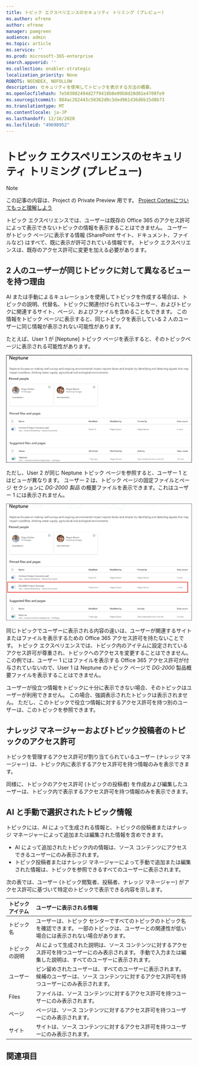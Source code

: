 ```yaml
---
title: トピック エクスペリエンスのセキュリティ トリミング (プレビュー)
ms.author: efrene
author: efrene
manager: pamgreen
audience: admin
ms.topic: article
ms.service: ''
ms.prod: microsoft-365-enterprise
search.appverid: ''
ms.collection: enabler-strategic
localization_priority: None
ROBOTS: NOINDEX, NOFOLLOW
description: セキュリティを使用してトピックを表示する方法の概要。
ms.openlocfilehash: 7e503082494d27f9418b8e09b8d20d01e4708fe9
ms.sourcegitcommit: 884ac262443c50362d0c3ded961d36d6b15d8b73
ms.translationtype: MT
ms.contentlocale: ja-JP
ms.lasthandoff: 12/16/2020
ms.locfileid: "49698952"
---
```

# <a name="topic-experiences-security-trimming-preview"></a>トピック エクスペリエンスのセキュリティ トリミング (プレビュー)

> [!Note] 
> この記事の内容は、Project の Private Preview 用です。 [Project Cortexについてもっと理解しよう](https://aka.ms/projectcortex)

トピック エクスペリエンスでは、ユーザーは既存の Office 365 のアクセス許可によって表示できないトピックの情報を表示することはできません。 ユーザーがトピック ページに表示する情報 (SharePoint サイト、ドキュメント、ファイルなど) はすべて、既に表示が許可されている情報です。 トピック エクスペリエンスは、既存のアクセス許可に変更を加える必要があります。

## <a name="why-two-users-may-have-different-views-of-the-same-topic"></a>2 人のユーザーが同じトピックに対して異なるビューを持つ理由

AI または手動によるキュレーションを使用してトピックを作成する場合は、トピックの説明、代替名、トピックに関連付けられているユーザー、およびトピックに関連するサイト、ページ、およびファイルを含めることもできます。 この情報をトピック ページに表示すると、同じトピックを表示している 2 人のユーザーに同じ情報が表示されない可能性があります。
  
たとえば、User 1 が [Neptune] トピック ページを表示すると、そのトピックページに表示される可能性があります。

![ユーザー 1 の Neptune トピック](../media/knowledge-management/user2-topic-view.png) </br> 

ただし、User 2 が同じ Neptune トピック ページを参照すると、ユーザー 1 とはビューが異なります。  ユーザー 2 は、トピック ページの固定ファイルとページ セクションに *DG-2000 製品* の概要ファイルを表示できます。これはユーザー 1 には表示されません。  

![ユーザー 2 のネプツネトピック](../media/knowledge-management/user1-topic-view.png) </br> 

同じトピックでユーザーに表示される内容の違いは、ユーザーが関連するサイトまたはファイルを表示するための Office 365 アクセス許可を持たないことです。  トピック エクスペリエンスでは、トピック内のアイテムに設定されているアクセス許可が尊重され、トピックへのアクセスを変更することはできません。 この例では、ユーザー 1 にはファイルを表示する Office 365 アクセス許可が付与されていないので、User 1 は Neptune のトピック ページで *DG-2000* 製品概要ファイルを表示することはできません。

ユーザーが役立つ情報をトピックに十分に表示できない場合、そのトピックはユーザーが利用できません。 この場合、強調表示されたトピックは表示されません。 ただし、このトピックで役立つ情報に対するアクセス許可を持つ別のユーザーは、このトピックを参照できます。


## <a name="topic-permissions-for-knowledge-managers-and-topic-contributors"></a>ナレッジ マネージャーおよびトピック投稿者のトピックのアクセス許可

トピックを管理するアクセス許可が割り当てられているユーザー (ナレッジ マネージャー) は、トピック内に表示するアクセス許可を持つ情報のみを表示できます。

同様に、トピックのアクセス許可 (トピックの投稿者) を作成および編集したユーザーは、トピック内で表示するアクセス許可を持つ情報のみを表示できます。 


## <a name="ai-versus-manually-curated-topic-information"></a>AI と手動で選択されたトピック情報

トピックには、AI によって生成される情報と、トピックの投稿者またはナレッジ マネージャーによって追加または編集された情報を含めできます。

 - AI によって追加されたトピック内の情報は、ソース コンテンツにアクセスできるユーザーにのみ表示されます。
 - トピック投稿者またはナレッジ マネージャーによって手動で追加または編集された情報は、トピックを参照できるすべてのユーザーに表示されます。

次の表では、ユーザー (トピック閲覧者、投稿者、ナレッジ マネージャー) がアクセス許可に基づいて特定のトピックで表示できる内容を示します。

|トピック アイテム|ユーザーに表示される情報|
|:---------|:------------------|
|トピック名|ユーザーは、トピック センターですべてのトピックのトピック名を確認できます。 一部のトピックは、ユーザーとの関連性が低い場合には表示されない場合があります。|
|トピックの説明|AI によって生成された説明は、ソース コンテンツに対するアクセス許可を持つユーザーにのみ表示されます。 手動で入力または編集した説明は、すべてのユーザーに表示されます。|
|ユーザー|ピン留めされたユーザーは、すべてのユーザーに表示されます。 候補のユーザーは、ソース コンテンツに対するアクセス許可を持つユーザーにのみ表示されます。|
|Files|ファイルは、ソース コンテンツに対するアクセス許可を持つユーザーにのみ表示されます。|
|ページ|ページは、ソース コンテンツに対するアクセス許可を持つユーザーにのみ表示されます。|
|サイト|サイトは、ソース コンテンツに対するアクセス許可を持つユーザーにのみ表示されます。|




## <a name="see-also"></a>関連項目


